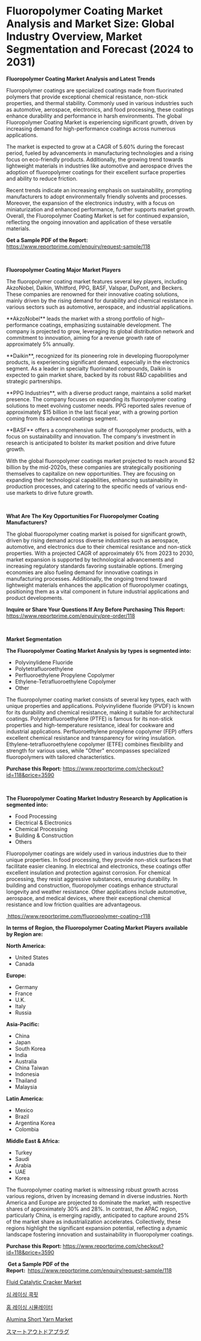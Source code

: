 <p><h1>Fluoropolymer Coating Market Analysis and Market Size: Global Industry Overview, Market Segmentation and Forecast (2024 to 2031)</h1></p><p><strong>Fluoropolymer Coating Market Analysis and Latest Trends</strong></p>
<p><p>Fluoropolymer coatings are specialized coatings made from fluorinated polymers that provide exceptional chemical resistance, non-stick properties, and thermal stability. Commonly used in various industries such as automotive, aerospace, electronics, and food processing, these coatings enhance durability and performance in harsh environments. The global Fluoropolymer Coating Market is experiencing significant growth, driven by increasing demand for high-performance coatings across numerous applications.</p><p>The market is expected to grow at a CAGR of 5.60% during the forecast period, fueled by advancements in manufacturing technologies and a rising focus on eco-friendly products. Additionally, the growing trend towards lightweight materials in industries like automotive and aerospace drives the adoption of fluoropolymer coatings for their excellent surface properties and ability to reduce friction.</p><p>Recent trends indicate an increasing emphasis on sustainability, prompting manufacturers to adopt environmentally friendly solvents and processes. Moreover, the expansion of the electronics industry, with a focus on miniaturization and enhanced performance, further supports market growth. Overall, the Fluoropolymer Coating Market is set for continued expansion, reflecting the ongoing innovation and application of these versatile materials.</p></p>
<p><strong>Get a Sample PDF of the Report:&nbsp;</strong> <a href="https://www.reportprime.com/enquiry/request-sample/118">https://www.reportprime.com/enquiry/request-sample/118</a></p>
<p>&nbsp;</p>
<p><strong>Fluoropolymer Coating Major Market Players</strong></p>
<p><p>The fluoropolymer coating market features several key players, including AkzoNobel, Daikin, Whitford, PPG, BASF, Valspar, DuPont, and Beckers. These companies are renowned for their innovative coating solutions, mainly driven by the rising demand for durability and chemical resistance in various sectors such as automotive, aerospace, and industrial applications.</p><p>**AkzoNobel** leads the market with a strong portfolio of high-performance coatings, emphasizing sustainable development. The company is projected to grow, leveraging its global distribution network and commitment to innovation, aiming for a revenue growth rate of approximately 5% annually.</p><p>**Daikin**, recognized for its pioneering role in developing fluoropolymer products, is experiencing significant demand, especially in the electronics segment. As a leader in specialty fluorinated compounds, Daikin is expected to gain market share, backed by its robust R&D capabilities and strategic partnerships.</p><p>**PPG Industries**, with a diverse product range, maintains a solid market presence. The company focuses on expanding its fluoropolymer coating solutions to meet evolving customer needs. PPG reported sales revenue of approximately $15 billion in the last fiscal year, with a growing portion coming from its advanced coatings segment.</p><p>**BASF** offers a comprehensive suite of fluoropolymer products, with a focus on sustainability and innovation. The company's investment in research is anticipated to bolster its market position and drive future growth.</p><p>With the global fluoropolymer coatings market projected to reach around $2 billion by the mid-2020s, these companies are strategically positioning themselves to capitalize on new opportunities. They are focusing on expanding their technological capabilities, enhancing sustainability in production processes, and catering to the specific needs of various end-use markets to drive future growth.</p></p>
<p>&nbsp;</p>
<p><strong>What Are The Key Opportunities For Fluoropolymer Coating Manufacturers?</strong></p>
<p><p>The global fluoropolymer coating market is poised for significant growth, driven by rising demand across diverse industries such as aerospace, automotive, and electronics due to their chemical resistance and non-stick properties. With a projected CAGR of approximately 6% from 2023 to 2030, market expansion is supported by technological advancements and increasing regulatory standards favoring sustainable options. Emerging economies are also fueling demand for innovative coatings in manufacturing processes. Additionally, the ongoing trend toward lightweight materials enhances the application of fluoropolymer coatings, positioning them as a vital component in future industrial applications and product developments.</p></p>
<p><strong>Inquire or Share Your Questions If Any Before Purchasing This Report:</strong> <a href="https://www.reportprime.com/enquiry/pre-order/118">https://www.reportprime.com/enquiry/pre-order/118</a></p>
<p>&nbsp;</p>
<p><strong>Market Segmentation</strong></p>
<p><strong>The Fluoropolymer Coating Market Analysis by types is segmented into:</strong></p>
<p><ul><li>Polyvinylidene Fluoride</li><li>Polytetrafluoroethylene</li><li>Perfluoroethylene Propylene Copolymer</li><li>Ethylene-Tetrafluoroethylene Copolymer</li><li>Other</li></ul></p>
<p><p>The fluoropolymer coating market consists of several key types, each with unique properties and applications. Polyvinylidene fluoride (PVDF) is known for its durability and chemical resistance, making it suitable for architectural coatings. Polytetrafluoroethylene (PTFE) is famous for its non-stick properties and high-temperature resistance, ideal for cookware and industrial applications. Perfluoroethylene propylene copolymer (FEP) offers excellent chemical resistance and transparency for wiring insulation. Ethylene-tetrafluoroethylene copolymer (ETFE) combines flexibility and strength for various uses, while "Other" encompasses specialized fluoropolymers with tailored characteristics.</p></p>
<p><strong>Purchase this Report:&nbsp;</strong><a href="https://www.reportprime.com/checkout?id=118&price=3590">https://www.reportprime.com/checkout?id=118&price=3590</a></p>
<p>&nbsp;</p>
<p><strong>The Fluoropolymer Coating Market Industry Research by Application is segmented into:</strong></p>
<p><ul><li>Food Processing</li><li>Electrical & Electronics</li><li>Chemical Processing</li><li>Building & Construction</li><li>Others</li></ul></p>
<p><p>Fluoropolymer coatings are widely used in various industries due to their unique properties. In food processing, they provide non-stick surfaces that facilitate easier cleaning. In electrical and electronics, these coatings offer excellent insulation and protection against corrosion. For chemical processing, they resist aggressive substances, ensuring durability. In building and construction, fluoropolymer coatings enhance structural longevity and weather resistance. Other applications include automotive, aerospace, and medical devices, where their exceptional chemical resistance and low friction qualities are advantageous.</p></p>
<p><a href="https://www.reportprime.com/fluoropolymer-coating-r118">&nbsp;https://www.reportprime.com/fluoropolymer-coating-r118</a></p>
<p><strong>In terms of Region, the Fluoropolymer Coating Market Players available by Region are:</strong></p>
<p>
    <p> <strong> North America: </strong>
        <ul>
            <li>United States</li>
            <li>Canada</li>
        </ul>
        </p> 
    <p> <strong> Europe: </strong>
        <ul>
            <li>Germany</li>
            <li>France</li>
            <li>U.K.</li>
            <li>Italy</li>
            <li>Russia</li>
        </ul>
        </p> 
    <p> <strong> Asia-Pacific: </strong>
        <ul>
            <li>China</li>
            <li>Japan</li>
            <li>South Korea</li>
            <li>India</li>
            <li>Australia</li>
            <li>China Taiwan</li>
            <li>Indonesia</li>
            <li>Thailand</li>
            <li>Malaysia</li>
        </ul>
        </p> 
    <p> <strong> Latin America: </strong>
        <ul>
            <li>Mexico</li>
            <li>Brazil</li>
            <li>Argentina Korea</li>
            <li>Colombia</li>
        </ul>
        </p> 
    <p> <strong> Middle East & Africa: </strong>
        <ul>
            <li>Turkey</li>
            <li>Saudi</li>
            <li>Arabia</li>
            <li>UAE</li>
            <li>Korea</li>
        </ul>
    </p>
    </p>
<p><p>The fluoropolymer coating market is witnessing robust growth across various regions, driven by increasing demand in diverse industries. North America and Europe are projected to dominate the market, with respective shares of approximately 30% and 28%. In contrast, the APAC region, particularly China, is emerging rapidly, anticipated to capture around 25% of the market share as industrialization accelerates. Collectively, these regions highlight the significant expansion potential, reflecting a dynamic landscape fostering innovation and sustainability in fluoropolymer coatings.</p></p>
<p><strong>Purchase this Report: </strong><a href="https://www.reportprime.com/checkout?id=118&price=3590">https://www.reportprime.com/checkout?id=118&price=3590</a></p>
<p>&nbsp;<strong>Get a Sample PDF of the Report:&nbsp;&nbsp;</strong><a href="https://www.reportprime.com/enquiry/request-sample/118">https://www.reportprime.com/enquiry/request-sample/118</a></p>
<p><strong></strong></p>
<p><p><a href="https://medium.com/@rosslarkin2012/global-fluid-catalytic-cracker-market-focus-on-product-type-gasoline-sulfur-reduction-maximum-d692ad3b7ea3">Fluid Catalytic Cracker Market</a></p><p><a href="https://medium.com/@wallacecumfgmings567556/%EA%B8%80%EB%A1%9C%EB%B2%8C-%EC%8B%AC-%EB%A0%88%EC%9D%B4%EC%8B%B1-%EC%BD%95%ED%95%8F-%EC%82%B0%EC%97%85-%EC%97%B0%EA%B5%AC-%EB%B3%B4%EA%B3%A0%EC%84%9C-%EA%B2%BD%EC%9F%81-%ED%99%98%EA%B2%BD-%EC%8B%9C%EC%9E%A5-%EA%B7%9C%EB%AA%A8-%EC%A7%80%EC%97%AD-%EC%83%81%ED%83%9C-%EB%B0%8F-%EC%A0%84%EB%A7%9D-%EC%98%88%EC%B8%A1-2024-2031-718d2fdb1b81">심 레이싱 콕핏</a></p><p><a href="https://medium.com/@wallacecumfgmings567556/%EA%B8%80%EB%A1%9C%EB%B2%8C-%ED%99%88-%EB%A0%88%EC%9D%B4%EC%8B%B1-%EC%8B%9C%EB%AE%AC%EB%A0%88%EC%9D%B4%ED%84%B0-%EC%8B%9C%EC%9E%A5-%EB%B6%84%EC%84%9D-%EC%A3%BC%EC%9A%94-%EC%8B%9C%EC%9E%A5-%EB%8F%99%ED%96%A5-%EB%B0%8F-%EB%AF%B8%EB%9E%98-%EC%A0%84%EB%A7%9D-2024-2031-5f40aa0fa721">홈 레이싱 시뮬레이터</a></p><p><a href="https://issuu.com/reportprime-2/docs/alumina-short-yarn-market-size-2030_aff18f2782d62c">Alumina Short Yarn Market</a></p><p><a href="https://medium.com/@eunawiegad2023/%E3%82%B9%E3%83%9E%E3%83%BC%E3%83%88%E3%82%A2%E3%82%A6%E3%83%88%E3%83%89%E3%82%A2%E3%83%97%E3%83%A9%E3%82%B0%E5%B8%82%E5%A0%B4%E3%81%AE%E5%8B%95%E5%90%91%E3%81%A8%E5%88%86%E6%9E%90-%E5%B0%86%E6%9D%A5%E3%81%AE%E6%88%90%E9%95%B7%E3%81%AE%E3%81%9F%E3%82%81%E3%81%AE%E6%A9%9F%E4%BC%9A%E3%81%A8%E8%AA%B2%E9%A1%8C-2024%E5%B9%B4-2031%E5%B9%B4-604a44912e7d">スマートアウトドアプラグ</a></p></p>